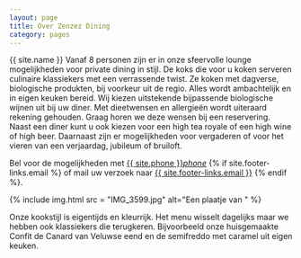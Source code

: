 ```yaml
---
layout: page
title: Over Zenzez Dining
category: pages
---
```


{{ site.name }} Vanaf 8 personen zijn er in onze sfeervolle lounge mogelijkheden voor private dining in stijl. De koks die voor u koken serveren culinaire klassiekers met een verrassende twist. Ze koken met dagverse, biologische produkten, bij voorkeur uit de regio. Alles wordt ambachtelijk en in eigen keuken bereid. Wij kiezen uitstekende bijpassende biologische wijnen uit bij uw diner. Met dieetwensen en allergieën wordt uiteraard rekening gehouden. Graag horen we deze wensen bij een reservering. Naast een diner kunt u ook kiezen voor een high tea royale of een high wine of high beer. Daarnaast zijn er mogelijkheden voor vergaderen of voor het vieren van een verjaardag, jubileum of bruiloft.

Bel voor de mogelijkheden met <a href="tel:{{ site:phone }}">{{ site.phone }}</a><a href="tel:{{ site:phone }}"><i class="w3-margin-left material-icons">phone</i></a> {% if site.footer-links.email %}
of mail uw verzoek naar <a href="mailto:{{ site.footer-links.email }}?Subject=Information" target="_top">{{ site.footer-links.email }}</a>
{% endif %}.

{% include img.html src = "IMG_3599.jpg" alt="Een plaatje van " %}

Onze kookstijl is eigentijds en kleurrijk. Het menu wisselt dagelijks maar we hebben ook klassiekers die terugkeren. Bijvoorbeeld onze huisgemaakte Confit de Canard van Veluwse eend en de semifreddo met caramel uit eigen keuken.
